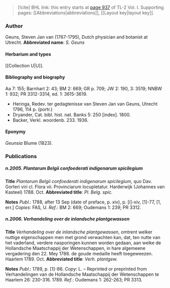 > [!cite] BHL link: this entry starts at [page 937](https://www.biodiversitylibrary.org/page/33121068) of TL-2 Vol. I.
> Supporting pages: [[Abbreviations|abbreviations]], [[Layout key|layout key]].

### Author

Geuns, Steven Jan van (1767-1795), Dutch physician and botanist at Utrecht. 
**Abbreviated name**: *S. Geuns*

#### Herbarium and types

[[Collection U|U]].

#### Bibliography and biography

Aa 7: 155; Barnhart 2: 43; BM 2: 669; GR p. 709; JW 2: 190, 3: 3519; NNBW 1: 932; PR 3312-3314, ed. 1: 3615-3619.
- Heringa, Redev. ter gedagtenisse van Steven Jan van Geuns, Utrecht 1796, 114 p. (portr.)
- Dryander, Cat. bibl. hist. nat. Banks 5: 250 \[index\]. 1800.
- Backer, Verkl. woordenb. 233. 1936.

#### Eponymy

*Geunsia* Blume (1823).

### Publications

##### n.2005. Plantarum Belgii confoederati indigenarum spicilegium

**Title**
*Plantarum Belgii confoederati indigenarum spicilegium*, quo Dav. Gorteri viri cl. Flora vii. Provinciarum locupletatur. Harderwijk (Johannes van Kasteel) 1788. Oct.
**Abbreviated title**: *Pl. Belg. spic.*

**Notes**
*Publ*.: 1788, after 13 Sep (date of preface, p. xiv), p. \[i\]-xiv, \[1\]-77, \[1, err.\] *Copies*: FAS, U.
*Ref*.: BM 2: 669; Oudemans 1: 239; PR 3312.

##### n.2006. Verhandeling over de inlandsche plantgewassen

**Title**
*Verhandeling over de inlandsche plantgewassen*, omtrent welker nuttige eigenschappen men met grond verwachten kan, dat, ten nutte van het vaderland, verdere nasporingen kunnen worden gedaan, aan welke de Hollandsche Maatschappij der Wetenschappen, in hare algemeene vergadering den 22. Mey 1788. de goude medaille heeft toegeweezen. Haarlem 1789. Oct.
**Abbreviated title**: *Verh. plantgew.*

**Notes**
*Publ*.: 1789, p. \[1\]-86. *Copy*: L. – Reprinted or preprinted from Verhandelingen van de Hollandsche Maatschappij der Wetenschappen te Haarlem 26: 230-316. 1789.
*Ref*.: Oudemans 1: 262-263; PR 3313.

